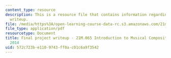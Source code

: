 ```yaml
---
content_type: resource
description: This is a resource file that contains information regarding final project
  writeup.
file: /media/https%3A/open-learning-course-data-rc.s3.amazonaws.com/21m-065-introduction-to-musical-composition-spring-2014/572c723be1109743ff0ac01c6a9f3542_MIT21M_065S14_final_hchoi.pdf
file_type: application/pdf
resourcetype: Document
title: Final project writeup - 21M.065 Introduction to Musical Composition Spring
  2014
uid: 572c723b-e110-9743-ff0a-c01c6a9f3542
---
```

